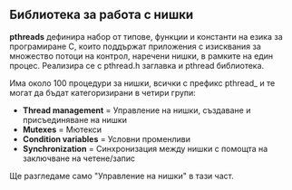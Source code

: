 ## Библиотека за работа с нишки

**pthreads** дефинира набор от типове, функции и константи на езика за програмиране C, 
които поддържат приложения с изисквания за множество потоци на контрол, наречени нишки, в рамките на един процес. 
Реализира се с pthread.h заглавка и pthread библиотека.

Има около 100 процедури за нишки, всички с префикс pthread_ и те могат да бъдат категоризирани в четири групи:

- **Thread management** = Управление на нишки, създаване и присъединяване на нишки
- **Mutexes** = Мютекси
- **Condition variables** = Условни променливи
- **Synchronization** = Синхронизация между нишки с помощта на заключване на четене/запис 

Ще разгледаме само "Управление на нишки" в тази част.